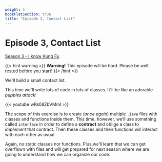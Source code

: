 ```yaml
---
weight: 5
bookFlatSection: true
title: "Episode 3, Contact List"
---
```


# Episode 3, Contact List

[Season 3 - I know Kung Fu](/docs/java/season_3/)

{{< hint warning >}}
**Warning!** This episode will be hard. Please be well rested before you start!
{{< /hint >}}

We'll build a small contact list.

This time we'll write lots of code in lots of classes. It'll be like an adorable *puppies attack*!

{{< youtube wRs08ZbVMmI >}}

The scope of this exercise is to create (*once again*) multiple `.java` files with classes and functions inside them. 
This time, however, we'll use something called `interface` in order to define a **contract** and oblige a class to *implement* that contract.
Then these classes and their functions will interact with each other as usual.

Again, no static classes nor functions. Plus,we'll learn that we can get overflown with files and 
will get prepared for next season where we are going to understand how we can organize our code.